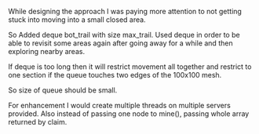 While designing the approach I was paying more attention to not getting stuck into moving into a small closed area.

So Added deque bot_trail with size max_trail. Used deque in order to be able to revisit some areas again after going away for a while and then exploring nearby areas.

If deque is too long then it will restrict movement all together and restrict to one section if the queue touches two edges of the 100x100 mesh.

So size of queue should be small.

For enhancement I would create multiple threads on multiple servers provided. Also instead of passing one node to mine(), passing whole array returned by claim.

